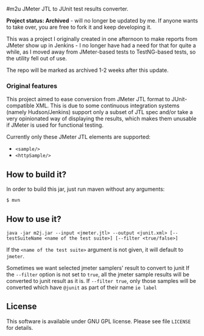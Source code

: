 #m2u 
JMeter JTL to JUnit test results converter.

**Project status: Archived** - will no longer be updated by me. If anyone wants to take over, you are free to fork 
it and keep developing it. 

This was a project I originally created in one afternoon to make reports from JMeter show up in Jenkins - I no longer 
have had a need for that for quite a while, as I moved away from JMeter-based tests to TestNG-based tests, so the 
utility fell out of use. 

The repo will be marked as archived 1-2 weeks after this update.


### Original features

This project aimed to ease conversion from JMeter JTL format to JUnit-compatible XML. This is due to some continuous 
integration systems (namely Hudson/Jenkins) support only a subset of JTL spec and/or take a very opinionated way of
displaying the results, which makes them unusable if JMeter is used for functional testing.

Currently only these JMeter JTL elements are supported:

* `<sample/>`
* `<httpSample/>`



## How to build it?
In order to build this jar, just run maven without any arguments:

    $ mvn

## How to use it?

    java -jar m2j.jar --input <jmeter.jtl> --output <junit.xml> [--testSuiteName <name of the test suite>] [--filter <true/false>]

If the `<name of the test suite>` argument is not given, it will default to `jmeter`.

Sometimes we want selected jmeter samplers' result to convert to junit
If the `--filter` option is not set to `true`, all the jmeter sample results will be converted to junit result as it is.
If `--filter true`, only those samples will be converted which have `@junit` as part of their name `ie label`

## License
This software is available under GNU GPL license. Please see file `LICENSE` for details.
